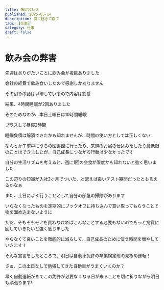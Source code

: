 ```yaml
---
title: 帳尻合わせ
published: 2025-06-14
description: 寝て起きて寝て
tags: [仕事]
category: 仕事
draft: false
---
```

# 飲み会の弊害

先週はありがたいことに飲み会が複数ありました

会社の経費で飲み食いしたので感謝しかありません

その辺りの話は以前しているので内容は割愛

結果、4時間睡眠が2回ありました

そのためなのか、本日土曜日は10時間睡眠

プラスして昼寝2時間

睡眠負債は解消できたかも知れませんが、時間の使い方としては正しくない

なんとか午前中にうちの図書館に行ったり、来週のお昼の仕込みをしたり最低限のことはできましたが、自己成長につながる行動は少なかったです

自分の生活リズムを考えると、週に1回の会食が限度かも知れないと強く思いました

この辺りの知識が入社2ヶ月でついた、と思えば良いテスト期間だったとも言えるかなぁ

また、土日によく行うこととして自分の部屋の掃除があります

いらなくなったものを定期的にブックオフに持ち込んで買い取ってもらうことで物を溜め込まないように

ただ、そもそもモノを買わなければこんなことする必要もないのでもっと投資に回していきたいと強く感じました

やらなくて良いことを徹底的に減らして、自己成長のために使う時間を増やしていきます！

そんな宣言をしたところで、明日は自動車免許の卒業検定前の見極め運転！

さぁ、この土日なしで勉強してきた自動車がうまくいくのか？

早く自動運転がきてこの免許が必要なくなる日が来ることを切に祈りながら明日も頑張ります!
